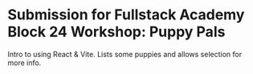# Submission for Fullstack Academy Block 24 Workshop: Puppy Pals
Intro to using React & Vite.
Lists some puppies and allows selection for more info.